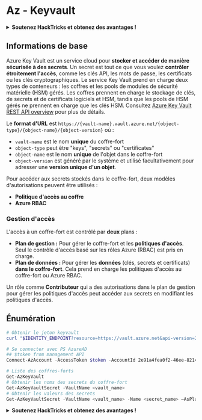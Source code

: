 # Az - Keyvault

<details>

<summary><strong>Soutenez HackTricks et obtenez des avantages !</strong></summary>

* Si vous souhaitez voir votre **entreprise annoncée dans HackTricks** ou si vous souhaitez accéder à la **dernière version de PEASS ou télécharger HackTricks en PDF**, consultez les [**PLANS D'ABONNEMENT**](https://github.com/sponsors/carlospolop) !
* Obtenez le [**swag officiel PEASS & HackTricks**](https://peass.creator-spring.com)
* Découvrez [**The PEASS Family**](https://opensea.io/collection/the-peass-family), notre collection d'[**NFTs**](https://opensea.io/collection/the-peass-family) exclusifs
* **Rejoignez le** 💬 [**groupe Discord**](https://discord.gg/hRep4RUj7f) ou le [**groupe Telegram**](https://t.me/peass) ou **suivez** moi sur **Twitter** 🐦 [**@carlospolopm**](https://twitter.com/carlospolopm).
* **Partagez vos astuces de piratage en soumettant des PR aux** [**HackTricks**](https://github.com/carlospolop/hacktricks) et [**HackTricks Cloud**](https://github.com/carlospolop/hacktricks-cloud) **dépôts Github.**

</details>

## Informations de base

Azure Key Vault est un service cloud pour **stocker et accéder de manière sécurisée à des secrets**. Un secret est tout ce que vous voulez **contrôler étroitement l'accès**, comme les clés API, les mots de passe, les certificats ou les clés cryptographiques. Le service Key Vault prend en charge deux types de conteneurs : les coffres et les pools de modules de sécurité matérielle (HSM) gérés. Les coffres prennent en charge le stockage de clés, de secrets et de certificats logiciels et HSM, tandis que les pools de HSM gérés ne prennent en charge que les clés HSM. Consultez [Azure Key Vault REST API overview](https://learn.microsoft.com/en-us/azure/key-vault/general/about-keys-secrets-certificates) pour plus de détails.

Le **format d'URL** est `https://{vault-name}.vault.azure.net/{object-type}/{object-name}/{object-version}` où :

* `vault-name` est le nom **unique** du coffre-fort
* `object-type` peut être "keys", "secrets" ou "certificates"
* `object-name` est le nom **unique** de l'objet dans le coffre-fort
* `object-version` est généré par le système et utilisé facultativement pour adresser une **version unique d'un objet**.

Pour accéder aux secrets stockés dans le coffre-fort, deux modèles d'autorisations peuvent être utilisés :

* **Politique d'accès au coffre**
* **Azure RBAC**

### Gestion d'accès

L'accès à un coffre-fort est contrôlé par **deux** plans :

* **Plan de gestion :** Pour gérer le coffre-fort et les **politiques d'accès**. Seul le contrôle d'accès basé sur les rôles Azure (RBAC) est pris en charge.
* **Plan de données :** Pour gérer les **données** (clés, secrets et certificats) **dans le coffre-fort**. Cela prend en charge les politiques d'accès au coffre-fort ou Azure RBAC.

Un rôle comme **Contributeur** qui a des autorisations dans le plan de gestion pour gérer les politiques d'accès peut accéder aux secrets en modifiant les politiques d'accès.

## Énumération

```powershell
# Obtenir le jeton keyvault
curl "$IDENTITY_ENDPOINT?resource=https://vault.azure.net&api-version=2017-09-01" -H secret:$IDENTITY_HEADER

# Se connecter avec PS AzureAD
## $token from management API
Connect-AzAccount -AccessToken $token -AccountId 2e91a4fea0f2-46ee-8214-fa2ff6aa9abc -KeyVaultAccessToken $keyvaulttoken

# Liste des coffres-forts
Get-AzKeyVault
# Obtenir les noms des secrets du coffre-fort
Get-AzKeyVaultSecret -VaultName <vault_name>
# Obtenir les valeurs des secrets
Get-AzKeyVaultSecret -VaultName <vault_name> -Name <secret_name> –AsPlainText
```

<details>

<summary><strong>Soutenez HackTricks et obtenez des avantages !</strong></summary>

* Si vous souhaitez voir votre **entreprise annoncée dans HackTricks** ou si vous souhaitez accéder à la **dernière version de PEASS ou télécharger HackTricks en PDF**, consultez les [**PLANS D'ABONNEMENT**](https://github.com/sponsors/carlospolop) !
* Obtenez le [**swag officiel PEASS & HackTricks**](https://peass.creator-spring.com)
* Découvrez [**The PEASS Family**](https://opensea.io/collection/the-peass-family), notre collection d'[**NFTs**](https://opensea.io/collection/the-peass-family) exclusifs
* **Rejoignez le** 💬 [**groupe Discord**](https://discord.gg/hRep4RUj7f) ou le [**groupe Telegram**](https://t.me/peass) ou **suivez** moi sur **Twitter** 🐦 [**@carlospolopm**](https://twitter.com/carlospolopm).
* **Partagez vos astuces de piratage en soumettant des PR aux** [**HackTricks**](https://github.com/carlospolop/hacktricks) et [**HackTricks Cloud**](https://github.com/carlospolop/hacktricks-cloud) **dépôts Github.**

</details>